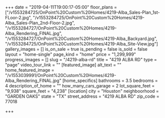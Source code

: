 +++
date = "2019-04-11T19:00:17-05:00"
floor_plans = ["/v1553284725/OnPoint%20Custom%20Homes/4219-Alba_Sales-Plan_1st-FLoor-2.jpg", "/v1553284725/OnPoint%20Custom%20Homes/4219-Alba_Sales-Plan_2nd-Floor-2.jpg", "/v1553284727/OnPoint%20Custom%20Homes/4219-Alba_Rendering_FINAL.jpg", "/v1553284727/OnPoint%20Custom%20Homes/4219-Alba_Backyard.jpg", "/v1553284725/OnPoint%20Custom%20Homes/4219-Alba_Site-View.jpg"]
gallery_images = []
is_on_sale = true
is_pending = false
is_sold = false
layout = "home-single"
page_kind = "home"
price = "1,299,999"
progress_images = []
slug = "/4219-alba-rd"
title = "4219 ALBA RD"
type = "page"
video_tour_link = ""
[featured_image]
alt_text = ""
home_featured_image = "/v1553039991/OnPoint%20Custom%20Homes/4219-Alba_Rendering_FINAL.jpg"
[home_specifics]
bathrooms = 3.5
bedrooms = 4
description_of_home = ""
how_many_cars_garage = 2
lot_square_feet = "9,938"
square_feet = "4,238"
[location]
city = "Houston"
neighboorhood = "GARDEN OAKS"
state = "TX"
street_address = "4219 ALBA RD"
zip_code = 77018

+++
